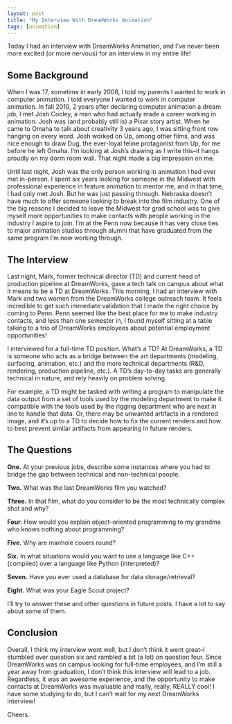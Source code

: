 ```yaml
---
layout: post
title: "My Interview With DreamWorks Animation"
tags: [animation]
---
```


Today I had an interview with DreamWorks Animation, and I’ve never been more excited (or more nervous) for an interview in my entire life!

## Some Background

When I was 17, sometime in early 2008, I told my parents I wanted to work in computer animation. I told everyone I wanted to work in computer animation. In fall 2010, 2 years after declaring computer animation a dream job, I met Josh Cooley, a man who had actually made a career working in animation. Josh was (and probably still is) a Pixar story artist. When he came to Omaha to talk about creativity 3 years ago, I was sitting front row hanging on every word. Josh worked on Up, among other films, and was nice enough to draw Dug, the ever-loyal feline protagonist from Up, for me before he left Omaha. I’m looking at Josh’s drawing as I write this–it hangs proudly on my dorm room wall. That night made a big impression on me.

Until last night, Josh was the only person working in animation I had ever met in-person. I spent six years looking for someone in the Midwest with professional experience in feature animation to mentor me, and in that time, I had only met Josh. But he was just passing through. Nebraska doesn’t have much to offer someone looking to break into the film industry. One of the big reasons I decided to leave the Midwest for grad school was to give myself more opportunities to make contacts with people working in the industry I aspire to join. I’m at the Penn now because it has very close ties to major animation studios through alumni that have graduated from the same program I’m now working through.

## The Interview

Last night, Mark, former technical director (TD) and current head of production pipeline at DreamWorks, gave a tech talk on campus about what it means to be a TD at DreamWorks. This morning, I had an interview with Mark and two women from the DreamWorks college outreach team. It feels incredible to get such immediate validation that I made the right choice by coming to Penn. Penn seemed like the best place for me to make industry contacts, and less than one semester in, I found myself sitting at a table talking to a trio of DreamWorks employees about potential employment opportunities!

I interviewed for a full-time TD position. What’s a TD? At DreamWorks, a TD is someone who acts as a bridge between the art departments (modeling, surfacing, animation, etc.) and the more technical departments (R&D, rendering, production pipeline, etc.). A TD’s day-to-day tasks are generally technical in nature, and rely heavily on problem solving.

For example, a TD might be tasked with writing a program to manipulate the data output from a set of tools used by the modeling department to make it compatible with the tools used by the rigging department who are next in line to handle that data. Or, there may be unwanted artifacts in a rendered image, and it’s up to a TD to decide how to fix the current renders and how to best prevent similar artifacts from appearing in future renders.

## The Questions

**One.** At your previous jobs, describe some instances where you had to bridge the gap between technical and non-technical people.

**Two.** What was the last DreamWorks film you watched?

**Three.** In that film, what do you consider to be the most technically complex shot and why?

**Four.** How would you explain object-oriented programming to my grandma who knows nothing about programming?

**Five.** Why are manhole covers round?

**Six.** In what situations would you want to use a language like C++ (compiled) over a language like Python (interpreted)?

**Seven.** Have you ever used a database for data storage/retrieval?

**Eight.** What was your Eagle Scout project?

I’ll try to answer these and other questions in future posts. I have a lot to say about some of them.

## Conclusion

Overall, I think my interview went well, but I don’t think it went great–I stumbled over question six and rambled a bit (a lot) on question four. Since DreamWorks was on campus looking for full-time employees, and I’m still a year away from graduation, I don’t think this interview will lead to a job. Regardless, it was an awesome experience, and the opportunity to make contacts at DreamWorks was invaluable and really, really, REALLY cool! I have some studying to do, but I can’t wait for my next DreamWorks interview!

Cheers.
